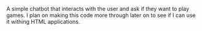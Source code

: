 A simple chatbot that interacts with the user and ask if they want to play games. I plan on making this code more through later on to see if I can use it withing HTML applications.
